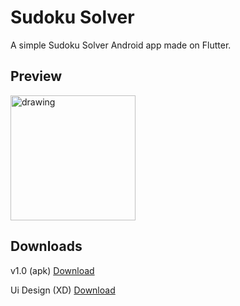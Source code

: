 # Sudoku Solver

A simple Sudoku Solver Android app made on Flutter.

## Preview

<img src="preview.gif" alt="drawing" width="200"/>

## Downloads
v1.0 (apk) [Download](https://github.com/HeveshL/Sudoku-Solver/releases/download/1.0/app-release.apk)

Ui Design (XD) [Download](https://github.com/HeveshL/Sudoku-Solver/raw/main/Sudoku%20Solver%20Ui.xd)